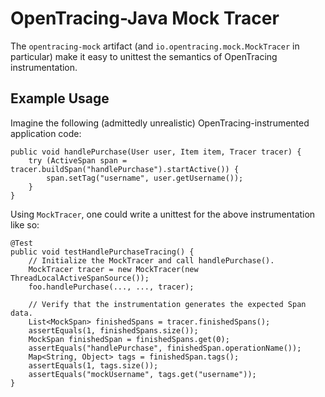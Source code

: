 # OpenTracing-Java Mock Tracer

The `opentracing-mock` artifact (and `io.opentracing.mock.MockTracer` in particular) make it easy to unittest the semantics of OpenTracing instrumentation.

## Example Usage

Imagine the following (admittedly unrealistic) OpenTracing-instrumented application code:

```
public void handlePurchase(User user, Item item, Tracer tracer) {
    try (ActiveSpan span = tracer.buildSpan("handlePurchase").startActive()) {
        span.setTag("username", user.getUsername());
    }
}
```

Using `MockTracer`, one could write a unittest for the above instrumentation like so:

```
@Test
public void testHandlePurchaseTracing() {
    // Initialize the MockTracer and call handlePurchase().
    MockTracer tracer = new MockTracer(new ThreadLocalActiveSpanSource());
    foo.handlePurchase(..., ..., tracer);
    
    // Verify that the instrumentation generates the expected Span data.
    List<MockSpan> finishedSpans = tracer.finishedSpans();
    assertEquals(1, finishedSpans.size());
    MockSpan finishedSpan = finishedSpans.get(0);
    assertEquals("handlePurchase", finishedSpan.operationName());
    Map<String, Object> tags = finishedSpan.tags();
    assertEquals(1, tags.size());
    assertEquals("mockUsername", tags.get("username"));
}
```

